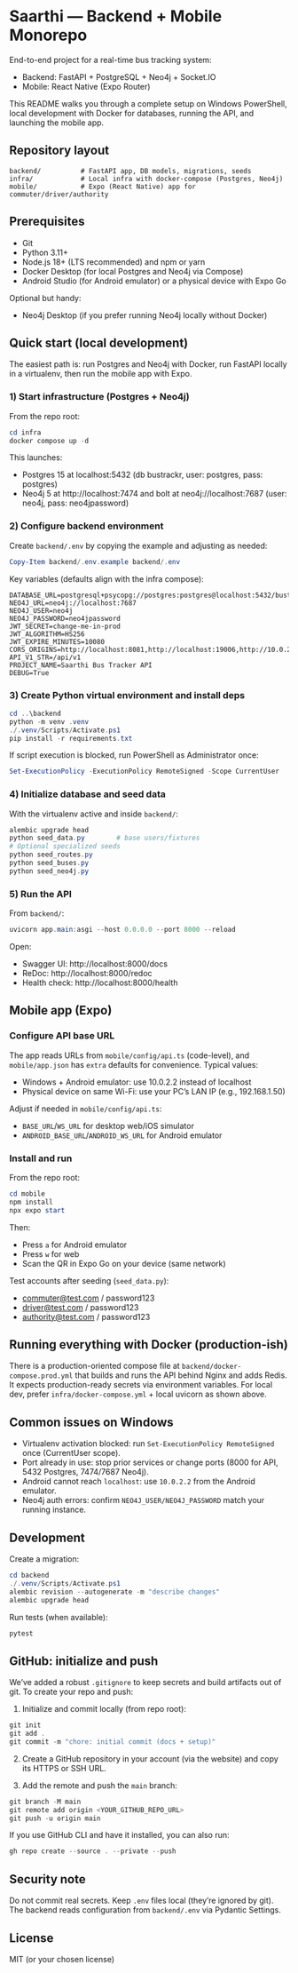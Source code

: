 # Saarthi — Backend + Mobile Monorepo

End-to-end project for a real-time bus tracking system:
- Backend: FastAPI + PostgreSQL + Neo4j + Socket.IO
- Mobile: React Native (Expo Router)

This README walks you through a complete setup on Windows PowerShell, local development with Docker for databases, running the API, and launching the mobile app.

## Repository layout

```
backend/          # FastAPI app, DB models, migrations, seeds
infra/            # Local infra with docker-compose (Postgres, Neo4j)
mobile/           # Expo (React Native) app for commuter/driver/authority
```

## Prerequisites

- Git
- Python 3.11+
- Node.js 18+ (LTS recommended) and npm or yarn
- Docker Desktop (for local Postgres and Neo4j via Compose)
- Android Studio (for Android emulator) or a physical device with Expo Go

Optional but handy:
- Neo4j Desktop (if you prefer running Neo4j locally without Docker)

## Quick start (local development)

The easiest path is: run Postgres and Neo4j with Docker, run FastAPI locally in a virtualenv, then run the mobile app with Expo.

### 1) Start infrastructure (Postgres + Neo4j)

From the repo root:

```powershell
cd infra
docker compose up -d
```

This launches:
- Postgres 15 at localhost:5432 (db bustrackr, user: postgres, pass: postgres)
- Neo4j 5 at http://localhost:7474 and bolt at neo4j://localhost:7687 (user: neo4j, pass: neo4jpassword)

### 2) Configure backend environment

Create `backend/.env` by copying the example and adjusting as needed:

```powershell
Copy-Item backend/.env.example backend/.env
```

Key variables (defaults align with the infra compose):

```
DATABASE_URL=postgresql+psycopg://postgres:postgres@localhost:5432/bustrackr
NEO4J_URL=neo4j://localhost:7687
NEO4J_USER=neo4j
NEO4J_PASSWORD=neo4jpassword
JWT_SECRET=change-me-in-prod
JWT_ALGORITHM=HS256
JWT_EXPIRE_MINUTES=10080
CORS_ORIGINS=http://localhost:8081,http://localhost:19006,http://10.0.2.2:8000
API_V1_STR=/api/v1
PROJECT_NAME=Saarthi Bus Tracker API
DEBUG=True
```

### 3) Create Python virtual environment and install deps

```powershell
cd ..\backend
python -m venv .venv
./.venv/Scripts/Activate.ps1
pip install -r requirements.txt
```

If script execution is blocked, run PowerShell as Administrator once:

```powershell
Set-ExecutionPolicy -ExecutionPolicy RemoteSigned -Scope CurrentUser
```

### 4) Initialize database and seed data

With the virtualenv active and inside `backend/`:

```powershell
alembic upgrade head
python seed_data.py        # base users/fixtures
# Optional specialized seeds
python seed_routes.py
python seed_buses.py
python seed_neo4j.py
```

### 5) Run the API

From `backend/`:

```powershell
uvicorn app.main:asgi --host 0.0.0.0 --port 8000 --reload
```

Open:
- Swagger UI: http://localhost:8000/docs
- ReDoc: http://localhost:8000/redoc
- Health check: http://localhost:8000/health

## Mobile app (Expo)

### Configure API base URL

The app reads URLs from `mobile/config/api.ts` (code-level), and `mobile/app.json` has `extra` defaults for convenience. Typical values:

- Windows + Android emulator: use 10.0.2.2 instead of localhost
- Physical device on same Wi-Fi: use your PC’s LAN IP (e.g., 192.168.1.50)

Adjust if needed in `mobile/config/api.ts`:
- `BASE_URL`/`WS_URL` for desktop web/iOS simulator
- `ANDROID_BASE_URL`/`ANDROID_WS_URL` for Android emulator

### Install and run

From the repo root:

```powershell
cd mobile
npm install
npx expo start
```

Then:
- Press `a` for Android emulator
- Press `w` for web
- Scan the QR in Expo Go on your device (same network)

Test accounts after seeding (`seed_data.py`):
- commuter@test.com / password123
- driver@test.com / password123
- authority@test.com / password123

## Running everything with Docker (production-ish)

There is a production-oriented compose file at `backend/docker-compose.prod.yml` that builds and runs the API behind Nginx and adds Redis. It expects production-ready secrets via environment variables. For local dev, prefer `infra/docker-compose.yml` + local uvicorn as shown above.

## Common issues on Windows

- Virtualenv activation blocked: run `Set-ExecutionPolicy RemoteSigned` once (CurrentUser scope).
- Port already in use: stop prior services or change ports (8000 for API, 5432 Postgres, 7474/7687 Neo4j).
- Android cannot reach `localhost`: use `10.0.2.2` from the Android emulator.
- Neo4j auth errors: confirm `NEO4J_USER/NEO4J_PASSWORD` match your running instance.

## Development

Create a migration:

```powershell
cd backend
./.venv/Scripts/Activate.ps1
alembic revision --autogenerate -m "describe changes"
alembic upgrade head
```

Run tests (when available):

```powershell
pytest
```

## GitHub: initialize and push

We’ve added a robust `.gitignore` to keep secrets and build artifacts out of git. To create your repo and push:

1) Initialize and commit locally (from repo root):

```powershell
git init
git add .
git commit -m "chore: initial commit (docs + setup)"
```

2) Create a GitHub repository in your account (via the website) and copy its HTTPS or SSH URL.

3) Add the remote and push the `main` branch:

```powershell
git branch -M main
git remote add origin <YOUR_GITHUB_REPO_URL>
git push -u origin main
```

If you use GitHub CLI and have it installed, you can also run:

```powershell
gh repo create --source . --private --push
```

## Security note

Do not commit real secrets. Keep `.env` files local (they’re ignored by git). The backend reads configuration from `backend/.env` via Pydantic Settings.

## License

MIT (or your chosen license)
